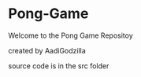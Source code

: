 # Pong-Game

Welcome to the Pong Game Repositoy

created by AadiGodzilla

source code is in the src folder
